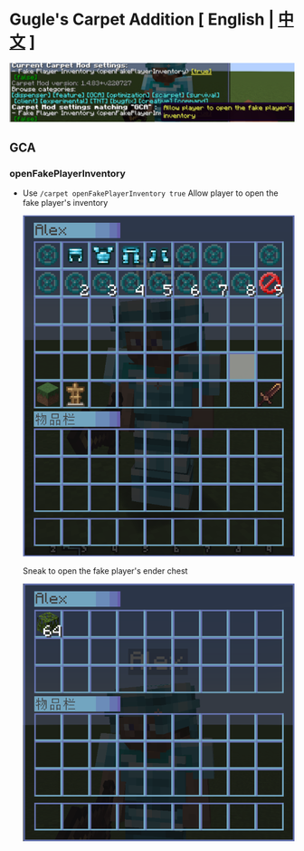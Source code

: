 # Gugle's Carpet Addition [ English | [中文](README_cn.md) ]
![menu](docs/pics/menu_en.png)
## GCA
### openFakePlayerInventory
* Use `/carpet openFakePlayerInventory true` Allow player to open the fake player's inventory

  ![menu](docs/pics/inv.png)

  Sneak to open the fake player's ender chest

  ![menu](docs/pics/ender.png)
